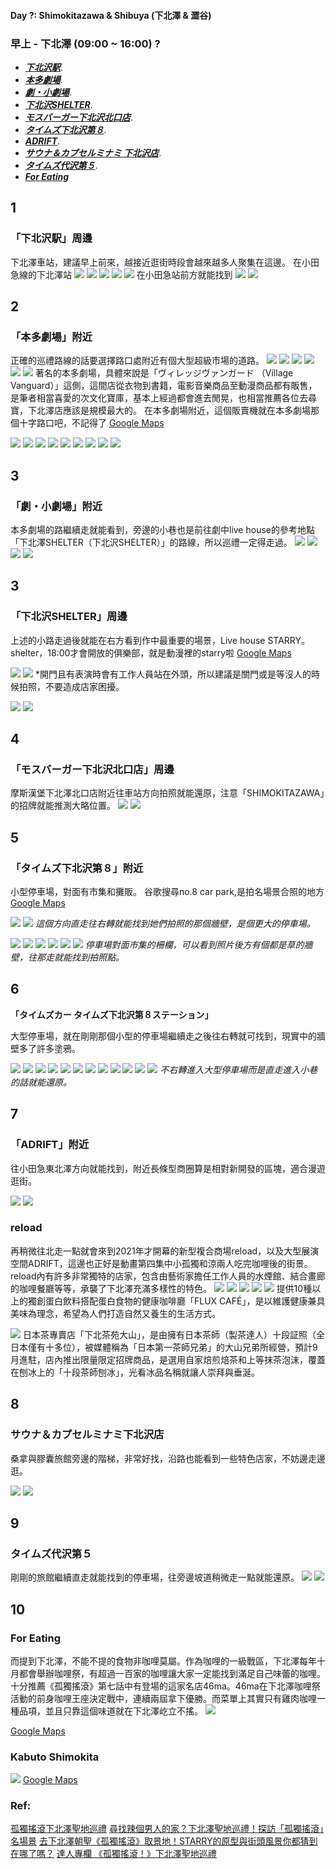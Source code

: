 #### Day ?: Shimokitazawa & Shibuya (下北澤 & 澀谷)

### 早上 - 下北澤 (09:00 ~ 16:00) ?

* *[**下北沢駅**](#1)*.
* *[**本多劇場**](#2)*.
* *[**劇・小劇場**](#3)*.
* *[**下北沢SHELTER**](#4)*.
* *[**モスバーガー下北沢北口店**](#5)*.
* *[***タイムズ下北沢第８***](#6)*.
* *[***ADRIFT***](#7)*.
* *[**サウナ＆カプセルミナミ 下北沢店**](#8)*.
* *[**タイムズ代沢第５**](#9)*.
*  ***[**For Eating**](#10)***

## 1
### **「下北沢駅」周邊**
下北澤車站，建議早上前來，越接近逛街時段會越來越多人聚集在這邊。
在小田急線的下北澤站
![](Pasted%20image%2020240430094338.png)
![](Pasted%20image%2020240430094639.png)
![](Pasted%20image%2020240430094345.png)
![](Pasted%20image%2020240430094649.png)
![](Pasted%20image%2020240430094354.png)
在小田急站前方就能找到
![](Pasted%20image%2020240430100639.png)
![](Pasted%20image%2020240430100645.png)
## 2
### **「本多劇場」附近**

正確的巡禮路線的話要選擇路口處附近有個大型超級市場的道路。
![](Pasted%20image%2020240430094705.png)
![](Pasted%20image%2020240430094411.png)
![](Pasted%20image%2020240430094729.png)
![](Pasted%20image%2020240430094420.png)
![](Pasted%20image%2020240430094736.png)
![](Pasted%20image%2020240430094427.png)
著名的本多劇場，具體來說是「ヴィレッジヴァンガード （Village Vanguard）」這側，這間店從衣物到書籍，電影音樂商品至動漫商品都有販售，是筆者相當喜愛的次文化寶庫，基本上經過都會進去閒晃，也相當推薦各位去尋寶，下北澤店應該是規模最大的。
在本多劇場附近，這個販賣機就在本多劇場那個十字路口吧，不記得了
[Google Maps](https://www.google.com/maps?ll=35.661484,139.668602&z=16&t=m&hl=zh-TW&gl=TW&mapclient=embed&cid=16964935770679989309)

![](Pasted%20image%2020240430094819.png)
![](Pasted%20image%2020240430094448.png)
![](Pasted%20image%2020240430094826.png)
![](Pasted%20image%2020240430094458.png)
![](Pasted%20image%2020240430094847.png)
![](Pasted%20image%2020240430094518.png)
![](Pasted%20image%2020240430094900.png)
![](Pasted%20image%2020240430094531.png)
![](Pasted%20image%2020240430100501.png)

## 3
### **「劇・小劇場」附近**

本多劇場的路繼續走就能看到，旁邊的小巷也是前往劇中live house的參考地點「下北澤SHELTER（下北沢SHELTER）」的路線，所以巡禮一定得走過。
![](Pasted%20image%2020240430094920.png)
![](Pasted%20image%2020240430094550.png)
![](Pasted%20image%2020240430094932.png)
![](Pasted%20image%2020240430094555.png)

## 3
### **「下北沢SHELTER」周邊**

上述的小路走過後就能在右方看到作中最重要的場景，Live house STARRY。
shelter，18:00才會開放的俱樂部，就是動漫裡的starry啦
[Google Maps](https://www.google.com/maps/place/Shelter/@35.662027,139.669989,19z/data=!4m6!3m5!1s0x6018f36a1800c2b1:0x8441942493bd853a!8m2!3d35.661482!4d139.6694661!16s%2Fg%2F1td_ymxw?hl=zh-TW&entry=ttu)

![](Pasted%20image%2020240430095001.png)
![](Pasted%20image%2020240430095009.png)
*開門且有表演時會有工作人員站在外頭，所以建議是關門或是等沒人的時候拍照，不要造成店家困擾。

![](Pasted%20image%2020240430095025.png)
![](Pasted%20image%2020240430095031.png)

## 4
### **「モスバーガー下北沢北口店」周邊**

摩斯漢堡下北澤北口店附近往車站方向拍照就能還原，注意「SHIMOKITAZAWA」的招牌就能推測大略位置。
![](Pasted%20image%2020240430095044.png)
![](Pasted%20image%2020240430095049.png)

## 5
### **「タイムズ下北沢第８」附近**

小型停車場，對面有市集和攤販。
谷歌搜尋no.8 car park,是拍名場景合照的地方
[Google Maps](https://www.google.com/maps/place/Times+Shimo-Kitazawa+No.8+Car+Park/@35.6626573,139.6666031,17z/data=!3m1!4b1!4m6!3m5!1s0x6018f36a5c99185f:0x3b76dd581fba51d9!8m2!3d35.662653!4d139.669178!16s%2Fg%2F1w04k45d?hl=zh-TW&entry=ttu)

![](Pasted%20image%2020240430095058.png)
![](Pasted%20image%2020240430095110.png)
*這個方向直走往右轉就能找到她們拍照的那個牆壁，是個更大的停車場。*

![](Pasted%20image%2020240430095137.png)
![](Pasted%20image%2020240430095144.png)
![](Pasted%20image%2020240430095150.png)
![](Pasted%20image%2020240430095157.png)
![](Pasted%20image%2020240430095202.png)
![](Pasted%20image%2020240430095210.png)
*停車場對面市集的柵欄，可以看到照片後方有個都是草的牆壁，往那走就能找到拍照點。*

## 6
**「タイムズカー タイムズ下北沢第８ステーション」**

大型停車場，就在剛剛那個小型的停車場繼續走之後往右轉就可找到，現實中的牆壁多了許多塗鴉。

![](Pasted%20image%2020240430095234.png)
![](Pasted%20image%2020240430095244.png)
![](Pasted%20image%2020240430095249.png)
![](Pasted%20image%2020240430095253.png)
![](Pasted%20image%2020240430095302.png)
![](Pasted%20image%2020240430095307.png)
![](Pasted%20image%2020240430095313.png)
![](Pasted%20image%2020240430095320.png)
![](Pasted%20image%2020240430095326.png)
![](Pasted%20image%2020240430095330.png)
![](Pasted%20image%2020240430095344.png)
![](Pasted%20image%2020240430095349.png)
*不右轉進入大型停車場而是直走進入小巷的話就能還原。*

## 7
### **「ADRIFT」附近**

往小田急東北澤方向就能找到，附近長條型商圈算是相對新開發的區塊，適合漫遊逛街。

![](Pasted%20image%2020240430095702.png)
![](Pasted%20image%2020240430095707.png)
### reload
再稍微往北走一點就會來到2021年才開幕的新型複合商場reload，以及大型展演空間ADRIFT，這邊也正好是動畫第四集中小孤獨和涼兩人吃完咖哩後的街景。reload內有許多非常獨特的店家，包含由藝術家擔任工作人員的水煙館、結合畫廊的咖哩餐廳等等，承襲了下北澤充滿多樣性的特色。
![](Pasted%20image%2020240430100712.png)
![](Pasted%20image%2020240430100718.png)
![](Pasted%20image%2020240430101232.png)
![](Pasted%20image%2020240430101318.png)
![](Pasted%20image%2020240430101329.png)
提供10種以上的獨創蛋白飲料搭配蛋白食物的健康咖啡廳「FLUX CAFÉ」，是以維護健康兼具美味為理念，希望為人們打造自然又養生的生活方式。

![](Pasted%20image%2020240430101357.png)
日本茶專賣店「下北茶苑大山」，是由擁有日本茶師（製茶達人）十段証照（全日本僅有十多位），被媒體稱為「日本第一茶師兄弟」的大山兄弟所經營，預計9月進駐，店內推出限量限定招牌商品，是選用自家焙煎焙茶和上等抹茶泡沫，覆蓋在刨冰上的「十段茶師刨冰」，光看冰品名稱就讓人崇拜與垂涎。

## 8
### **サウナ＆カプセルミナミ下北沢店**

桑拿與膠囊旅館旁邊的階梯，非常好找，沿路也能看到一些特色店家，不妨邊走邊逛。

![](Pasted%20image%2020240430100727.png)
![](Pasted%20image%2020240430100732.png)

## 9
### **タイムズ代沢第５**

剛剛的旅館繼續直走就能找到的停車場，往旁邊坡道稍微走一點就能還原。
![](Pasted%20image%2020240430100744.png)
![](Pasted%20image%2020240430100748.png)

## 10
### For Eating
而提到下北澤，不能不提的食物非咖哩莫屬。作為咖哩的一級戰區，下北澤每年十月都會舉辦咖哩祭，有超過一百家的咖哩讓大家一定能找到滿足自己味蕾的咖哩。
十分推薦《孤獨搖滾》第七話中有登場的這家名店46ma。46ma在下北澤咖哩祭活動的前身咖哩王座決定戰中，連續兩屆拿下優勝。而菜單上其實只有雞肉咖哩一種品項，並且只靠這個味道就在下北澤屹立不搖。
![](Pasted%20image%2020240430101104.png)

[Google Maps](https://www.google.com/maps/place/46ma/@35.661694,139.669445,17z/data=!4m6!3m5!1s0x6018f36a17d2da19:0x4bc03d8aa3019f2f!8m2!3d35.6616939!4d139.6694452!16s%2Fg%2F1hcb5zphd?hl=zh-TW&entry=ttu)

### Kabuto Shimokita
![](c9252e6c6cd289c588c3381bc77b1dfc.jpg)
[Google Maps](https://www.google.com/maps/place/Kabuto+Shimokita/@35.6618204,139.6699143,15z/data=!4m2!3m1!1s0x0:0x64b84bf26b43eae7?sa=X&ved=1t:2428&ictx=111)

### Ref:

[孤獨搖滾下北澤聖地巡禮](https://www.xiaohongshu.com/discovery/item/64b2948d000000001c00cdd9?app_platform=ios&app_version=8.33&share_from_user_hidden=true&type=normal&author_share=1&xhsshare=WeixinSession&shareRedId=ODlIMzk7PTo2NzUyOTgwNjZJOTg1NT9B&apptime=1714440758)
[尋找辣個男人的家？下北澤聖地巡禮！探訪「孤獨搖滾」名場景](https://www.youtube.com/watch?v=-a_BdH4WuUk)
[去下北澤朝聖《孤獨搖滾》取景地！STARRY的原型與街頭風景你都猜到在哪了嗎？](https://www.japaholic.com/tw/article/detail/925867-%E5%8E%BB%E4%B8%8B%E5%8C%97%E6%BE%A4%E6%9C%9D%E8%81%96%E3%80%8A%E5%AD%A4%E7%8D%A8%E6%90%96%E6%BB%BE%E3%80%8B%E5%8F%96%E6%99%AF%E5%9C%B0%EF%BC%81STARRY%E7%9A%84%E5%8E%9F%E5%9E%8B%E8%88%87%E8%A1%97%E9%A0%AD%E9%A2%A8%E6%99%AF%E4%BD%A0%E9%83%BD%E7%8C%9C%E5%88%B0%E5%9C%A8%E5%93%AA%E4%BA%86%E5%97%8E%EF%BC%9F)
[達人專欄 《孤獨搖滾！》下北澤聖地巡禮](https://home.gamer.com.tw/creationDetail.php?sn=5595532)
